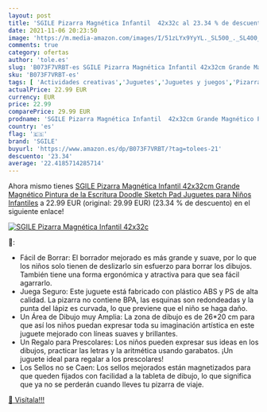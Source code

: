 ```yaml
---
layout: post
title: 'SGILE Pizarra Magnética Infantil  42x32c al 23.34 % de descuento'
date: 2021-11-06 20:23:50
image: 'https://m.media-amazon.com/images/I/51zLYx9YyYL._SL500_._SL400_.jpg'
comments: true
category: ofertas
author: 'tole.es'
slug: 'B073F7VRBT-es SGILE Pizarra Magnética Infantil 42x32cm Grande Magnético...'
sku: 'B073F7VRBT-es'
tags: [ 'Actividades creativas','Juguetes','Juguetes y juegos','Pizarras de dibujo magnética','Pizarras para niños','juguetes','sgile', ]
actualPrice: 22.99 EUR
currency: EUR
price: 22.99
comparePrice: 29.99 EUR
prodname: 'SGILE Pizarra Magnética Infantil  42x32cm Grande Magnético Pintura de la Escritura Doodle Sketch Pad  Juguetes para Niños Infantiles'
country: 'es'
flag: '🇪🇸'
brand: 'SGILE'
buyurl: 'https://www.amazon.es/dp/B073F7VRBT/?tag=tolees-21'
descuento: '23.34'
average: '22.4185714285714'
---
```


Ahora mismo tienes [SGILE Pizarra Magnética Infantil  42x32cm Grande Magnético Pintura de la Escritura Doodle Sketch Pad  Juguetes para Niños Infantiles](https://www.amazon.es/dp/B073F7VRBT/?tag=tolees-21) a 22.99 EUR (original: 29.99 EUR) (23.34 %  de descuento) en el siguiente enlace!

[![SGILE Pizarra Magnética Infantil  42x32c](https://m.media-amazon.com/images/I/51zLYx9YyYL._SL500_._SL400_.jpg)](https://www.amazon.es/dp/B073F7VRBT/?tag=tolees-21)

🔎:

- Fácil de Borrar: El borrador mejorado es más grande y suave, por lo que los niños solo tienen de deslizarlo sin esfuerzo para borrar los dibujos. También tiene una forma ergonómica y atractiva para que sea fácil agarrarlo.
- Juega Seguro: Este juguete está fabricado con plástico ABS y PS de alta calidad. La pizarra no contiene BPA, las esquinas son redondeadas y la punta del lápiz es curvada, lo que previene que el niño se haga daño.
- Un Área de Dibujo muy Amplia: La zona de dibujo es de 26*20 cm para que así los niños puedan expresar toda su imaginación artística en este juguete mejorado con líneas suaves y brillantes.
- Un Regalo para Prescolares: Los niños pueden expresar sus ideas en los dibujos, practicar las letras y la aritmética usando garabatos. ¡Un juguete ideal para regalar a los prescolares!
- Los Sellos no se Caen: Los sellos mejorados están magnetizados para que queden fijados con facilidad a la tableta de dibujo, lo que significa que ya no se perderán cuando lleves tu pizarra de viaje.

[🛒 Visítala!!!](https://www.amazon.es/dp/B073F7VRBT/?tag=tolees-21)
